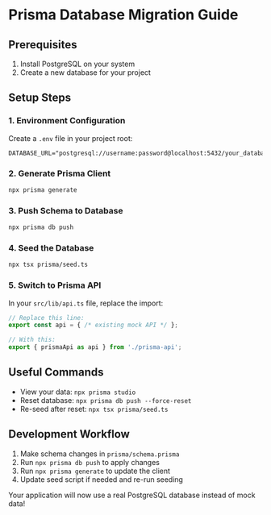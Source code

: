 
# Prisma Database Migration Guide

## Prerequisites
1. Install PostgreSQL on your system
2. Create a new database for your project

## Setup Steps

### 1. Environment Configuration
Create a `.env` file in your project root:
```
DATABASE_URL="postgresql://username:password@localhost:5432/your_database_name"
```

### 2. Generate Prisma Client
```bash
npx prisma generate
```

### 3. Push Schema to Database
```bash
npx prisma db push
```

### 4. Seed the Database
```bash
npx tsx prisma/seed.ts
```

### 5. Switch to Prisma API
In your `src/lib/api.ts` file, replace the import:
```typescript
// Replace this line:
export const api = { /* existing mock API */ };

// With this:
export { prismaApi as api } from './prisma-api';
```

## Useful Commands

- View your data: `npx prisma studio`
- Reset database: `npx prisma db push --force-reset`
- Re-seed after reset: `npx tsx prisma/seed.ts`

## Development Workflow

1. Make schema changes in `prisma/schema.prisma`
2. Run `npx prisma db push` to apply changes
3. Run `npx prisma generate` to update the client
4. Update seed script if needed and re-run seeding

Your application will now use a real PostgreSQL database instead of mock data!
